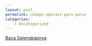 ```yaml
---
layout: post
permalink: /mimpi-operasi-paru-paru/
categories:
    - Uncategorized
---
```


[Baca Selengkapnya](/05)